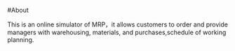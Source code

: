 #About

This is an online simulator of MRP，it allows customers to order and provide managers with warehousing, materials, and purchases,schedule of working planning.
